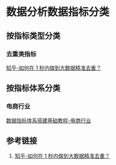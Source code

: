 # 数据分析数据指标分类


## 按指标类型分类


### 去重类指标

[知乎-如何在 1 秒内做到大数据精准去重？](https://zhuanlan.zhihu.com/p/84478841)



## 按指标体系分类


### 电商行业


[数据指标体系搭建基础教程-电商行业](work/methodology/Data-Engineering/Data-Analysis/Projects/数据指标体系搭建基础教程-电商行业.md)

## 参考链接
1. [知乎-如何在 1 秒内做到大数据精准去重？](https://zhuanlan.zhihu.com/p/84478841)